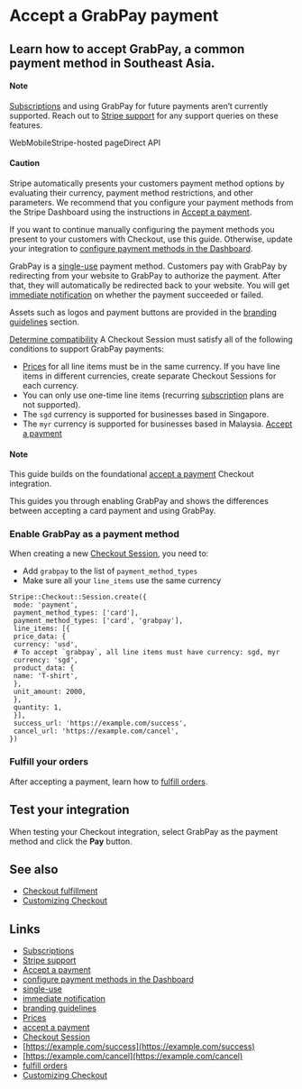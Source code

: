 # Accept a GrabPay payment

## Learn how to accept GrabPay, a common payment method in Southeast Asia.

#### Note

[Subscriptions](https://docs.stripe.com/billing/subscriptions/creating) and
using GrabPay for future payments aren’t currently supported. Reach out to
[Stripe support](https://support.stripe.com/contact) for any support queries on
these features.

WebMobileStripe-hosted pageDirect API
#### Caution

Stripe automatically presents your customers payment method options by
evaluating their currency, payment method restrictions, and other parameters. We
recommend that you configure your payment methods from the Stripe Dashboard
using the instructions in [Accept a
payment](https://docs.stripe.com/payments/accept-a-payment?platform=web&ui=stripe-hosted).

If you want to continue manually configuring the payment methods you present to
your customers with Checkout, use this guide. Otherwise, update your integration
to [configure payment methods in the
Dashboard](https://docs.stripe.com/payments/dashboard-payment-methods).

GrabPay is a
[single-use](https://docs.stripe.com/payments/payment-methods#usage) payment
method. Customers pay with GrabPay by redirecting from your website to GrabPay
to authorize the payment. After that, they will automatically be redirected back
to your website. You will get [immediate
notification](https://docs.stripe.com/payments/payment-methods#payment-notification)
on whether the payment succeeded or failed.

Assets such as logos and payment buttons are provided in the [branding
guidelines](https://docs.stripe.com/payments/grabpay#branding-guidelines)
section.

[Determine
compatibility](https://docs.stripe.com/payments/grabpay/accept-a-payment#compatibility)
A Checkout Session must satisfy all of the following conditions to support
GrabPay payments:

- [Prices](https://docs.stripe.com/api/prices) for all line items must be in the
same currency. If you have line items in different currencies, create separate
Checkout Sessions for each currency.
- You can only use one-time line items (recurring
[subscription](https://docs.stripe.com/billing/subscriptions/creating) plans are
not supported).
- The `sgd` currency is supported for businesses based in Singapore.
- The `myr` currency is supported for businesses based in Malaysia.
[Accept a
payment](https://docs.stripe.com/payments/grabpay/accept-a-payment#accept-a-payment)
#### Note

This guide builds on the foundational [accept a
payment](https://docs.stripe.com/payments/accept-a-payment?integration=checkout)
Checkout integration.

This guides you through enabling GrabPay and shows the differences between
accepting a card payment and using GrabPay.

### Enable GrabPay as a payment method

When creating a new [Checkout
Session](https://docs.stripe.com/api/checkout/sessions), you need to:

- Add `grabpay` to the list of `payment_method_types`
- Make sure all your `line_items` use the same currency

```
Stripe::Checkout::Session.create({
 mode: 'payment',
 payment_method_types: ['card'],
 payment_method_types: ['card', 'grabpay'],
 line_items: [{
 price_data: {
 currency: 'usd',
 # To accept `grabpay`, all line items must have currency: sgd, myr
 currency: 'sgd',
 product_data: {
 name: 'T-shirt',
 },
 unit_amount: 2000,
 },
 quantity: 1,
 }],
 success_url: 'https://example.com/success',
 cancel_url: 'https://example.com/cancel',
})
```

### Fulfill your orders

After accepting a payment, learn how to [fulfill
orders](https://docs.stripe.com/checkout/fulfillment).

## Test your integration

When testing your Checkout integration, select GrabPay as the payment method and
click the **Pay** button.

## See also

- [Checkout fulfillment](https://docs.stripe.com/checkout/fulfillment)
- [Customizing
Checkout](https://docs.stripe.com/payments/checkout/customization)

## Links

- [Subscriptions](https://docs.stripe.com/billing/subscriptions/creating)
- [Stripe support](https://support.stripe.com/contact)
- [Accept a
payment](https://docs.stripe.com/payments/accept-a-payment?platform=web&ui=stripe-hosted)
- [configure payment methods in the
Dashboard](https://docs.stripe.com/payments/dashboard-payment-methods)
- [single-use](https://docs.stripe.com/payments/payment-methods#usage)
- [immediate
notification](https://docs.stripe.com/payments/payment-methods#payment-notification)
- [branding
guidelines](https://docs.stripe.com/payments/grabpay#branding-guidelines)
- [Prices](https://docs.stripe.com/api/prices)
- [accept a
payment](https://docs.stripe.com/payments/accept-a-payment?integration=checkout)
- [Checkout Session](https://docs.stripe.com/api/checkout/sessions)
- [https://example.com/success](https://example.com/success)
- [https://example.com/cancel](https://example.com/cancel)
- [fulfill orders](https://docs.stripe.com/checkout/fulfillment)
- [Customizing
Checkout](https://docs.stripe.com/payments/checkout/customization)